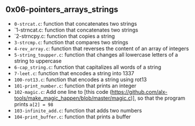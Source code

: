 ## 0x06-pointers_arrays_strings

- `0-strcat.c`:  function that concatenates two strings
- `1-strncat.c: function that concatenates two strings
- `2-strncpy.c: function that copies a string
- `3-strcmp.c`: function that compares two strings
- `4-rev_array.c`: function that reverses the content of an array of integers
- `5-string_toupper.c`: function that changes all lowercase letters of a string to uppercase
- `6-cap_string.c`: function that capitalizes all words of a string
- `7-leet.c`: function that encodes a string into 1337
- `100-rot13.c`: function that encodes a string using rot13
- `101-print_number.c`: function that prints an integer
- `102-magic.c`: Add one line to [this code (https://github.com/alx-tools/make_magic_happen/blob/master/magic.c)], so that the program prints `a[2] = 98`
- `103-infinite_add.c`: function that adds two numbers
- `104-print_buffer.c`: function that prints a buffer

